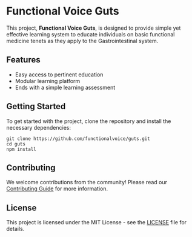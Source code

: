 # Functional Voice Guts

This project, **Functional Voice Guts**, is designed to provide simple yet effective learning system to educate individuals on basic functional medicine tenets as they apply to the Gastrointestinal system. 

## Features
- Easy access to pertinent education 
- Modular learning platform
- Ends with a simple learning assessment 

## Getting Started
To get started with the project, clone the repository and install the necessary dependencies:

```
git clone https://github.com/functionalvoice/guts.git
cd guts
npm install
```

## Contributing
We welcome contributions from the community! Please read our [Contributing Guide](CONTRIBUTING.md) for more information.

## License
This project is licensed under the MIT License - see the [LICENSE](LICENSE) file for details.
